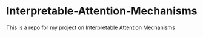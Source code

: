 # Interpretable-Attention-Mechanisms
This is a repo for my project on Interpretable Attention Mechanisms
